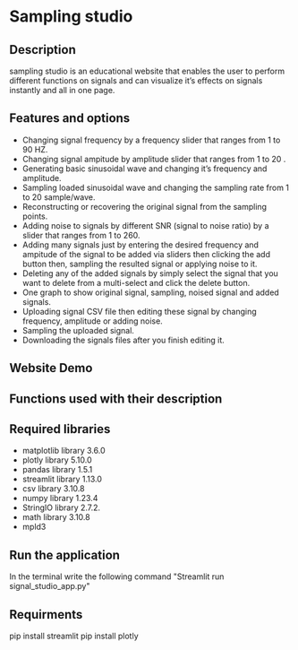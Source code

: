 # Sampling studio

## Description 
sampling studio is an educational website that enables the user to perform different functions on signals and can visualize it’s effects on signals instantly and all in one page.

## Features and options 
* Changing signal frequency by a frequency slider that ranges from 1 to 90 HZ.
* Changing signal ampitude by amplitude slider that ranges from 1 to 20 .
* Generating basic sinusoidal wave and changing it’s frequency and amplitude.
* Sampling loaded sinusoidal wave and changing the sampling rate from 1 to 20 sample/wave.
* Reconstructing or recovering the original signal from the sampling points.
* Adding noise to signals by different SNR (signal to noise ratio) by a slider that ranges from 1 to 260.
* Adding many signals just by entering the desired frequency and ampitude of the signal to be added via sliders then clicking the add button then, sampling the resulted signal or applying noise to it.
* Deleting any of the added signals by simply select the signal that you want to delete from a multi-select and click the delete button.
* One graph to show original signal, sampling, noised signal and added signals.
* Uploading signal CSV file then editing these signal by changing frequency, amplitude or adding noise.
* Sampling the uploaded signal.
* Downloading the signals files after you finish editing it.

## Website Demo

## Functions used with their description 

## Required libraries
* matplotlib library 3.6.0
* plotly library 5.10.0
* pandas library 1.5.1
* streamlit library 1.13.0
* csv library 3.10.8
* numpy library 1.23.4
* StringIO library 2.7.2.
* math library 3.10.8
* mpld3 

## Run the application 
In the terminal write the following command "Streamlit run signal_studio_app.py"

## Requirments 
pip install streamlit 
pip install plotly
